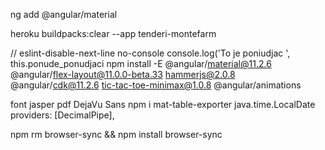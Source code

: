 ng add @angular/material

heroku buildpacks:clear --app tenderi-montefarm

// eslint-disable-next-line no-console 
 console.log('To je poniudjac ', this.ponude_ponudjaci
npm install -E @angular/material@11.2.6 @angular/flex-layout@11.0.0-beta.33 hammerjs@2.0.8 @angular/cdk@11.2.6 tic-tac-toe-minimax@1.0.8 @angular/animations

font jasper pdf DejaVu Sans
npm i mat-table-exporter
java.time.LocalDate
providers: [DecimalPipe],

npm rm browser-sync && npm install browser-sync
